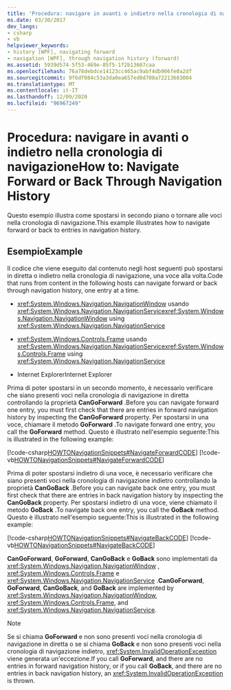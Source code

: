 ```yaml
---
title: 'Procedura: navigare in avanti o indietro nella cronologia di navigazione'
ms.date: 03/30/2017
dev_langs:
- csharp
- vb
helpviewer_keywords:
- history [WPF], navigating forward
- navigation [WPF], through navigation history (forward)
ms.assetid: 5939d574-5f53-469e-85f5-1f2b13607caa
ms.openlocfilehash: 76a78debdce14123cc465ac9abf4db906fe0a2df
ms.sourcegitcommit: 9f6df084c53a3da0ea657ed0d708a72213683084
ms.translationtype: MT
ms.contentlocale: it-IT
ms.lasthandoff: 12/09/2020
ms.locfileid: "96967249"
---
```

# <a name="how-to-navigate-forward-or-back-through-navigation-history"></a><span data-ttu-id="69116-102">Procedura: navigare in avanti o indietro nella cronologia di navigazione</span><span class="sxs-lookup"><span data-stu-id="69116-102">How to: Navigate Forward or Back Through Navigation History</span></span>
<span data-ttu-id="69116-103">Questo esempio illustra come spostarsi in secondo piano o tornare alle voci nella cronologia di navigazione.</span><span class="sxs-lookup"><span data-stu-id="69116-103">This example illustrates how to navigate forward or back to entries in navigation history.</span></span>  
  
## <a name="example"></a><span data-ttu-id="69116-104">Esempio</span><span class="sxs-lookup"><span data-stu-id="69116-104">Example</span></span>  
 <span data-ttu-id="69116-105">Il codice che viene eseguito dal contenuto negli host seguenti può spostarsi in diretta o indietro nella cronologia di navigazione, una voce alla volta.</span><span class="sxs-lookup"><span data-stu-id="69116-105">Code that runs from content in the following hosts can navigate forward or back through navigation history, one entry at a time.</span></span>  
  
- <span data-ttu-id="69116-106"><xref:System.Windows.Navigation.NavigationWindow> usando <xref:System.Windows.Navigation.NavigationService></span><span class="sxs-lookup"><span data-stu-id="69116-106"><xref:System.Windows.Navigation.NavigationWindow> using <xref:System.Windows.Navigation.NavigationService></span></span>  
  
- <span data-ttu-id="69116-107"><xref:System.Windows.Controls.Frame> usando <xref:System.Windows.Navigation.NavigationService></span><span class="sxs-lookup"><span data-stu-id="69116-107"><xref:System.Windows.Controls.Frame> using <xref:System.Windows.Navigation.NavigationService></span></span>  
  
- <span data-ttu-id="69116-108">Internet Explorer</span><span class="sxs-lookup"><span data-stu-id="69116-108">Internet Explorer</span></span>  
  
 <span data-ttu-id="69116-109">Prima di poter spostarsi in un secondo momento, è necessario verificare che siano presenti voci nella cronologia di navigazione in diretta controllando la proprietà **CanGoForward** .</span><span class="sxs-lookup"><span data-stu-id="69116-109">Before you can navigate forward one entry, you must first check that there are entries in forward navigation history by inspecting the **CanGoForward** property.</span></span> <span data-ttu-id="69116-110">Per spostarsi in una voce, chiamare il metodo **GoForward** .</span><span class="sxs-lookup"><span data-stu-id="69116-110">To navigate forward one entry, you call the **GoForward** method.</span></span> <span data-ttu-id="69116-111">Questo è illustrato nell'esempio seguente:</span><span class="sxs-lookup"><span data-stu-id="69116-111">This is illustrated in the following example:</span></span>  
  
 [!code-csharp[HOWTONavigationSnippets#NavigateForwardCODE](~/samples/snippets/csharp/VS_Snippets_Wpf/HOWTONavigationSnippets/CSharp/HomePage.xaml.cs#navigateforwardcode)]
 [!code-vb[HOWTONavigationSnippets#NavigateForwardCODE](~/samples/snippets/visualbasic/VS_Snippets_Wpf/HOWTONavigationSnippets/visualbasic/homepage.xaml.vb#navigateforwardcode)]  
  
 <span data-ttu-id="69116-112">Prima di poter spostarsi indietro di una voce, è necessario verificare che siano presenti voci nella cronologia di navigazione indietro controllando la proprietà **CanGoBack** .</span><span class="sxs-lookup"><span data-stu-id="69116-112">Before you can navigate back one entry, you must first check that there are entries in back navigation history by inspecting the **CanGoBack** property.</span></span> <span data-ttu-id="69116-113">Per spostarsi indietro di una voce, viene chiamato il metodo **GoBack** .</span><span class="sxs-lookup"><span data-stu-id="69116-113">To navigate back one entry, you call the **GoBack** method.</span></span> <span data-ttu-id="69116-114">Questo è illustrato nell'esempio seguente:</span><span class="sxs-lookup"><span data-stu-id="69116-114">This is illustrated in the following example:</span></span>  
  
 [!code-csharp[HOWTONavigationSnippets#NavigateBackCODE](~/samples/snippets/csharp/VS_Snippets_Wpf/HOWTONavigationSnippets/CSharp/HomePage.xaml.cs#navigatebackcode)]
 [!code-vb[HOWTONavigationSnippets#NavigateBackCODE](~/samples/snippets/visualbasic/VS_Snippets_Wpf/HOWTONavigationSnippets/visualbasic/homepage.xaml.vb#navigatebackcode)]  
  
 <span data-ttu-id="69116-115">**CanGoForward**, **GoForward**, **CanGoBack** e **GoBack** sono implementati da <xref:System.Windows.Navigation.NavigationWindow> , <xref:System.Windows.Controls.Frame> e <xref:System.Windows.Navigation.NavigationService> .</span><span class="sxs-lookup"><span data-stu-id="69116-115">**CanGoForward**, **GoForward**, **CanGoBack**, and **GoBack** are implemented by <xref:System.Windows.Navigation.NavigationWindow>, <xref:System.Windows.Controls.Frame>, and <xref:System.Windows.Navigation.NavigationService>.</span></span>  
  
> [!NOTE]
> <span data-ttu-id="69116-116">Se si chiama **GoForward** e non sono presenti voci nella cronologia di navigazione in diretta o se si chiama **GoBack** e non sono presenti voci nella cronologia di navigazione indietro, <xref:System.InvalidOperationException> viene generata un'eccezione.</span><span class="sxs-lookup"><span data-stu-id="69116-116">If you call **GoForward**, and there are no entries in forward navigation history, or if you call **GoBack**, and there are no entries in back navigation history, an <xref:System.InvalidOperationException> is thrown.</span></span>
